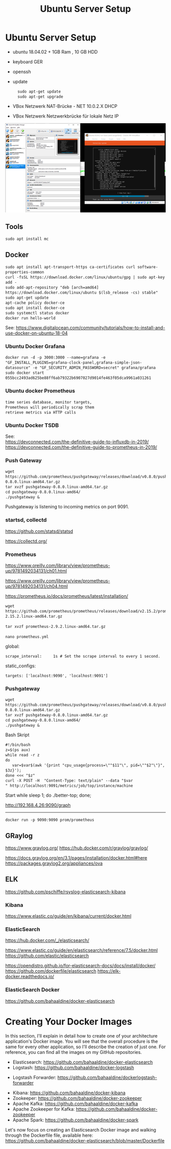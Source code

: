 ﻿---
layout: post
title: Ubuntu Server Setup 
---


# Ubuntu Server Setup

- ubuntu 18.04.02 + 1GB Ram , 10 GB HDD
- keyboard GER 
- openssh 
- update 

        sudo apt-get update
        sudo apt-get upgrade 
- VBox Netzwerk NAT-Brücke - NET 10.0.2.X DHCP 
- VBox Netzwerk Netzwerkbrücke für lokale Netz IP 
 

![2020 01 22 Ubuntu Srv Setup1](../pic/2020-01-22-ubuntu-srv-setup1.png)

## Tools

    sudo apt install mc 

## Docker

    sudo apt install apt-transport-https ca-certificates curl software-properties-common
    curl -fsSL https://download.docker.com/linux/ubuntu/gpg | sudo apt-key add -
    sudo add-apt-repository "deb [arch=amd64] https://download.docker.com/linux/ubuntu $(lsb_release -cs) stable"
    sudo apt-get update
    apt-cache policy docker-ce
    sudo apt install docker-ce
    sudo systemctl status docker
    docker run hello-world


See: https://www.digitalocean.com/community/tutorials/how-to-install-and-use-docker-on-ubuntu-18-04

### Ubuntu Docker Grafana 

    docker run -d -p 3000:3000 --name=grafana -e "GF_INSTALL_PLUGINS=grafana-clock-panel,grafana-simple-json-datasource" -e "GF_SECURITY_ADMIN_PASSWORD=secret" grafana/grafana
    sudo docker start 055bcc2493ad625be88ff6ab79322b6907027d9014fe463f05dca9961a031261


### Ubuntu docker Prometheus 
    time series database, monitor targets,
    Prometheus will periodically scrap them
    retrieve metrics via HTTP calls

### Ubuntu Docker TSDB 

See:    
    https://devconnected.com/the-definitive-guide-to-influxdb-in-2019/
    https://devconnected.com/the-definitive-guide-to-prometheus-in-2019/

### Push Gateway 
    wget https://github.com/prometheus/pushgateway/releases/download/v0.8.0/pushgateway-0.8.0.linux-amd64.tar.gz
    tar xvzf pushgateway-0.8.0.linux-amd64.tar.gz
    cd pushgateway-0.8.0.linux-amd64/   
    ./pushgateway & 

Pushgateway is listening to incoming metrics on port 9091.


### startsd, collectd

https://github.com/statsd/statsd 

https://collectd.org/ 

### Prometheus 

https://www.oreilly.com/library/view/prometheus-up/9781492034131/ch01.html

https://www.oreilly.com/library/view/prometheus-up/9781492034131/ch04.html

https://prometheus.io/docs/prometheus/latest/installation/ 


    wget https://github.com/prometheus/prometheus/releases/download/v2.15.2/prometheus-2.15.2.linux-amd64.tar.gz 

    tar xvzf prometheus-2.9.2.linux-amd64.tar.gz

    nano prometheus.yml

global:

    scrape_interval:     1s # Set the scrape interval to every 1 second.

static_configs:
  
    targets: ['localhost:9090', 'localhost:9091']


### Pushgateway

    wget https://github.com/prometheus/pushgateway/releases/download/v0.8.0/pushgateway-0.8.0.linux-amd64.tar.gz
    tar xvzf pushgateway-0.8.0.linux-amd64.tar.gz
    cd pushgateway-0.8.0.linux-amd64/
    ./pushgateway & 

Bash Skript 

    #!/bin/bash
    z=$(ps aux)
    while read -r z
    do
       var=$var$(awk '{print "cpu_usage{process=\""$11"\", pid=\""$2"\"}", $3z}');
    done <<< "$z"
    curl -X POST -H  "Content-Type: text/plain" --data "$var
    " http://localhost:9091/metrics/job/top/instance/machine

Start 
    while sleep 1; do ./better-top; done;

http://192.168.4.26:9090/graph 

---


    docker run -p 9090:9090 prom/prometheus

## GRaylog 

<https://www.graylog.org/> 
<https://hub.docker.com/r/graylog/graylog/>

<https://docs.graylog.org/en/3.1/pages/installation/docker.html#here>
<https://packages.graylog2.org/appliances/ova>

## ELK 

<https://github.com/pschiffe/rsyslog-elasticsearch-kibana> 

### Kibana

<https://www.elastic.co/guide/en/kibana/current/docker.html>

### ElasticSearch 

<https://hub.docker.com/_/elasticsearch/>

<https://www.elastic.co/guide/en/elasticsearch/reference/7.5/docker.html>
<https://github.com/elastic/elasticsearch>

<https://opendistro.github.io/for-elasticsearch-docs/docs/install/docker/>
<https://github.com/dockerfile/elasticsearch>
<https://elk-docker.readthedocs.io/> 

### ElasticSearch Docker

<https://github.com/bahaaldine/docker-elasticsearch>

# Creating Your Docker Images
In this section, I'll explain in detail how to create one of your architecture application's Docker image. You
will see that the overall procedure is the same for every other application, so I'll describe the creation of
just one.
For reference, you can find all the images on my GitHub repositories.
* Elasticsearch: https://github.com/bahaaldine/docker-elasticsearch
* Logstash: https://github.com/bahaaldine/docker-logstash
+ Logstash Forwarder: https://github.com/bahaaldine/dockerlogstash-forwarder
* Kibana: https://github.com/bahaaldine/docker-kibana
* Zookeeper: https://github.com/bahaaldine/docker-zookeeper
* Apache Kafka: https://github.com/bahaaldine/docker-kafka
* Apache Zookeeper for Kafka: <https://github.com/bahaaldine/docker-zookeeper>
* Apache Spark: <https://github.com/bahaaldine/docker-spark>

Let's now focus on creating an Elasticsearch Docker image and walking through the Dockerfile file,
available here:
<https://github.com/bahaaldine/docker-elasticsearch/blob/master/Dockerfile>

